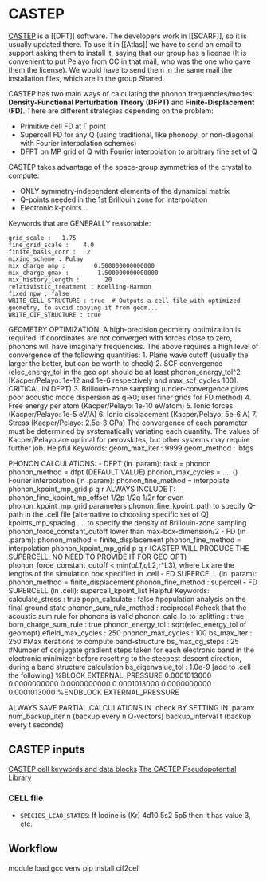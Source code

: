 # CASTEP

[CASTEP](http://www.castep.org/) is a [[DFT]] software.
The developers work in [[SCARF]], so it is usually updated there.
To use it in [[Atlas]] we have to send an email to support asking them to install it, saying that our group has a license (It is convenient to put Pelayo from CC in that mail, who was the one who gave them the license). We would have to send them in the same mail the installation files, which are in the group Shared.

CASTEP has two main ways of calculating the phonon frequencies/modes: **Density-Functional Perturbation Theory (DFPT)** and **Finite-Displacement (FD)**.
There are different strategies depending on the problem:
- Primitive cell FD at Γ point
- Supercell FD for any Q (using traditional, like phonopy, or non-diagonal with Fourier interpolation schemes)
- DFPT on MP grid of Q with Fourier interpolation to arbitrary fine set of Q 

CASTEP takes advantage of the space-group symmetries of the crystal to compute:
- ONLY symmetry-independent elements of the dynamical matrix
- Q-points needed in the 1st Brillouin zone for interpolation
- Electronic k-points...

Keywords that are GENERALLY reasonable:
``` castep
grid_scale :   1.75
fine_grid_scale :    4.0
finite_basis_corr :   2
mixing_scheme : Pulay
mix_charge_amp :        0.500000000000000
mix_charge_gmax :        1.500000000000000
mix_history_length :       20
relativistic_treatment : Koelling-Harmon
fixed_npw : false
WRITE_CELL_STRUCTURE : true  # Outputs a cell file with optimized geometry, to avoid copying it from geom...
WRITE_CIF_STRUCTURE : true
```

GEOMETRY OPTIMIZATION: 
A high-precision geometry optimization is required.
If coordinates are not converged with forces close to zero, phonons will have imaginary frequencies.
The above requires a high level of convergence of the following quantities:
    1. Plane wave cutoff (usually the larger the better, but can be worth to check)
    2. SCF convergence (elec_energy_tol in the geo opt should be at least phonon_energy_tol^2 [Kacper/Pelayo: 1e-12 and 1e-6 respectively and max_scf_cycles 100]. CRITICAL IN DFPT)
    3. Brillouin-zone sampling (under-convergence gives poor acoustic mode dispersion as q->0; user finer grids for FD method)
    4. Free energy per atom (Kacper/Pelayo: 1e-10 eV/atom)
    5. Ionic forces (Kacper/Pelayo: 1e-5 eV/A)
    6. Ionic displacement (Kacper/Pelayo: 5e-6 A)
    7. Stress (Kacper/Pelayo: 2.5e-3 GPa)
The convergence of each parameter must be determined by systematically variating each quantity. 
The values of Kacper/Pelayo are optimal for perovskites, but other systems may require further job.
Helpful Keywords:
geom_max_iter :  9999
geom_method :  lbfgs


PHONON CALCULATIONS:
    - DFPT (in .param): 
    task = phonon
    phonon_method = dfpt    (DEFAULT VALUE) 
    phonon_max_cycles = ....    ()   
    Fourier interpolation (in .param): 
        phonon_fine_method = interpolate
        phonon_kpoint_mp_grid p q r
        ALWAYS INCLUDE Γ: phonon_fine_kpoint_mp_offset 1/2p 1/2q 1/2r    for even phonon_kpoint_mp_grid parameters
        phonon_fine_kpoint_path        to specify Q-path in the .cell file 
        [alternative to choosing specific set of Q] kpoints_mp_spacing ....    to specify the density of Brillouin-zone sampling 
        phonon_force_constant_cutoff      lower than max-box-dimension/2
    - FD (in .param):
    phonon_method = finite_displacement
    phonon_fine_method = interpolation
    phonon_kpoint_mp_grid p q r (CASTEP WILL PRODUCE THE SUPERCELL, NO NEED TO PROVIDE IT FOR GEO OPT)
    phonon_force_constant_cutoff   < min(p*L1,q*L2,r*L3), where Lx are the lengths of the simulation box specified in .cell
    - FD SUPERCELL (in .param):
    phonon_method = finite_displacement
    phonon_fine_method : supercell
    - FD SUPERCELL (in .cell):
    supercell_kpoint_list
Helpful Keywords:
calculate_stress : true
popn_calculate : false    #population analysis on the final ground state
phonon_sum_rule_method : reciprocal  #check that the acoustic sum rule for phonons is valid
phonon_calc_lo_to_splitting : true
born_charge_sum_rule : true
phonon_energy_tol : sqrt(elec_energy_tol of geomopt)
efield_max_cycles : 250
phonon_max_cycles : 100
bs_max_iter : 250       #Max iterations to compute band-structure
bs_max_cg_steps : 25     #Number of conjugate gradient steps taken for each electronic band in the electronic minimizer before resetting to the steepest descent direction, during a band structure calculation
bs_eigenvalue_tol : 1.0e-9
[add to .cell the following] 
%BLOCK EXTERNAL_PRESSURE
    0.0001013000    0.0000000000    0.0000000000
                    0.0001013000    0.0000000000
                                    0.0001013000
%ENDBLOCK EXTERNAL_PRESSURE


ALWAYS SAVE PARTIAL CALCULATIONS IN .check BY SETTING IN .param:
num_backup_iter n     (backup every n Q-vectors)
backup_interval t     (backup every t seconds)







## CASTEP inputs
[CASTEP cell keywords and data blocks](https://www.tcm.phy.cam.ac.uk/castep/documentation/WebHelp/content/modules/castep/keywords/k_main_structure.htm)
[The CASTEP Pseudopotential Library](https://www.ccpnc.ac.uk/pspot-site/)

### CELL file
- `SPECIES_LCAO_STATES`: If Iodine is (Kr) 4d10 5s2 5p5 then it has value 3, etc.


## Workflow

module load gcc
venv
pip install cif2cell
